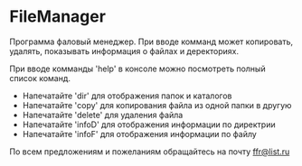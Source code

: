 # FileManager
Программа фаловый менеджер.
При вводе комманд может копировать, удалять, показывать информация о файлах и деректориях.

При вводе комманды 'help' в консоле можно посмотреть полный список команд.

- Напечатайте 'dir' для отображения папок и каталогов
- Напечатайте 'copy' для копирования файла из одной папки в другую
- Напечатайте 'delete' для удаления файла
- Напечатайте 'infoD' для отображения информации по директрии
- Напечатайте 'infoF' для отображения информации по файлу

По всем предложениям и пожеланиям обращайтесь на почту ffr@list.ru